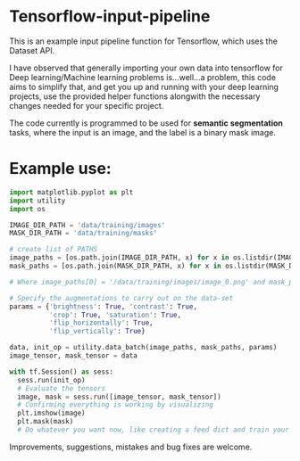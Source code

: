 # Tensorflow-input-pipeline

This is an example input pipeline function for Tensorflow, which uses the Dataset API.

I have observed that generally importing your own data into tensorflow for Deep learning/Machine learning problems is...well...a problem, this code aims to simplify that, and get you up and running with your deep learning projects, use the provided helper functions alongwith the necessary changes needed for your specific project.

The code currently is programmed to be used for **semantic segmentation** tasks, where the input is an image, and the label is a binary mask image.

# Example use:

```python 
import matplotlib.pyplot as plt
import utility
import os

IMAGE_DIR_PATH = 'data/training/images'
MASK_DIR_PATH = 'data/training/masks'

# create list of PATHS
image_paths = [os.path.join(IMAGE_DIR_PATH, x) for x in os.listdir(IMAGE_DIR_PATH) if x.endswith('.png')]
mask_paths = [os.path.join(MASK_DIR_PATH, x) for x in os.listdir(MASK_DIR_PATH) if x.endswith('.png')]

# Where image_paths[0] = '/data/training/images/image_0.png' and mask_paths[0] = 'data/training/masks/image_0_mask.png'

# Specify the augmentations to carry out on the data-set
params = {'brightness': True, 'contrast': True,
          'crop': True, 'saturation': True,
          'flip_horizontally': True,
          'flip_vertically': True}

data, init_op = utility.data_batch(image_paths, mask_paths, params)
image_tensor, mask_tensor = data

with tf.Session() as sess:
  sess.run(init_op)
  # Evaluate the tensors
  image, mask = sess.run([image_tensor, mask_tensor])
  # Confirming everything is working by visualizing
  plt.imshow(image)
  plt.mask(mask)
  # Do whatever you want now, like creating a feed dict and train your models

```

Improvements, suggestions, mistakes and bug fixes are welcome.
